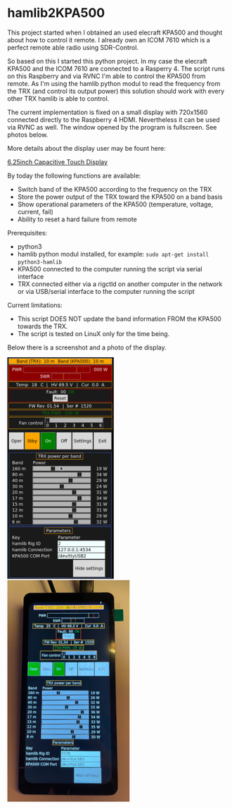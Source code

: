 # hamlib2KPA500

This project started when I obtained an used elecraft KPA500 and thought about how to control it remote. I already own an ICOM 7610 
which is a perfect remote able radio using SDR-Control.

So based on this I started this python project. In my case the elecraft KPA500 and the ICOM 7610 are connected to a Rasperry 4. The script
runs on this Raspberry and via RVNC I'm able to control the KPA500 from remote. As I'm using the hamlib python modul to read the 
frequency from the TRX (and control its output power) this solution should work with every other TRX hamlib is able to control.

The current implementation is fixed on a small display with 720x1560 connected directly to the Raspberry 4 HDMI. Nevertheless it can
be used via RVNC as well. The window opened by the program is fullscreen. See photos below.

More details about the display user may be fount here:

[6.25inch Capacitive Touch Display](https://www.waveshare.com/product/raspberry-pi/displays/lcd-oled/6.25inch-720x1560-lcd.htm)

By today the following functions are available:
- Switch band of the KPA500 according to the frequency on the TRX
- Store the power output of the TRX toward the KPA500 on a band basis
- Show operational parameters of the KPA500 (temperature, voltage, current, fail)
- Ability to reset a hard failure from remote

Prerequisites:
- python3
- hamlib python modul installed, for example:  ```sudo apt-get install python3-hamlib```
- KPA500 connected to the computer running the script via serial interface
- TRX connected either via a rigctld on another computer in the network or via USB/serial interface to the computer running the script

Current limitations:
- This script DOES NOT update the band information FROM the KPA500 towards the TRX.
- The script is tested on LinuX only for the time being.

Below there is a screenshot and a photo of the display.

![]()<img src=hamlib2kpa500.0.4.0.jpeg height=503> ![]()<img src=hamlib2kpa500_display.JPG height=503>



